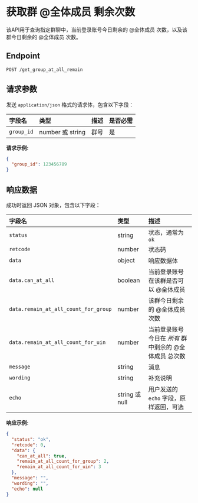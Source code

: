 # 获取群 @全体成员 剩余次数

该API用于查询指定群聊中，当前登录账号今日剩余的 @全体成员 次数，以及该群今日剩余的 @全体成员 次数。

## Endpoint

`POST /get_group_at_all_remain`

## 请求参数

发送 `application/json` 格式的请求体，包含以下字段：

| 字段名   | 类型   | 描述     | 是否必需 |
| :------- | :----- | :------- | :------- |
| `group_id` | number 或 string | 群号     | 是       |

**请求示例:**

```json
{
  "group_id": 123456789
}
```

## 响应数据

成功时返回 JSON 对象，包含以下字段：

| 字段名                            | 类型    | 描述                                             |
| :-------------------------------- | :------ | :----------------------------------------------- |
| `status`                          | string  | 状态，通常为 `ok`                                  |
| `retcode`                         | number  | 状态码                                           |
| `data`                            | object  | 响应数据体                                       |
| `data.can_at_all`                 | boolean | 当前登录账号在该群是否可以 @全体成员                   |
| `data.remain_at_all_count_for_group` | number  | 该群今日剩余的 @全体成员 次数                        |
| `data.remain_at_all_count_for_uin` | number  | 当前登录账号今日在 *所有* 群中剩余的 @全体成员 总次数    |
| `message`                         | string  | 消息                                             |
| `wording`                         | string  | 补充说明                                         |
| `echo`                            | string 或 null | 用户发送的 `echo` 字段，原样返回，可选             |

**响应示例:**

```json
{
  "status": "ok",
  "retcode": 0,
  "data": {
    "can_at_all": true,
    "remain_at_all_count_for_group": 2,
    "remain_at_all_count_for_uin": 3
  },
  "message": "",
  "wording": "",
  "echo": null
}
```
